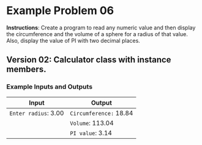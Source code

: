 # Example Problem 06
**Instructions**:
Create a program to read any numeric value and then display the circumference and the volume of a sphere for a radius of that value. Also, display the value of PI with two decimal places.

## Version 02: Calculator class with instance members.

### Example Inputs and Outputs

| **Input**            | **Output**             |
|----------------------|------------------------|
| `Enter radius`: 3.00 | `Circumference:` 18.84 |
|                      | `Volume`: 113.04       |
|                      | `PI value`: 3.14       |
